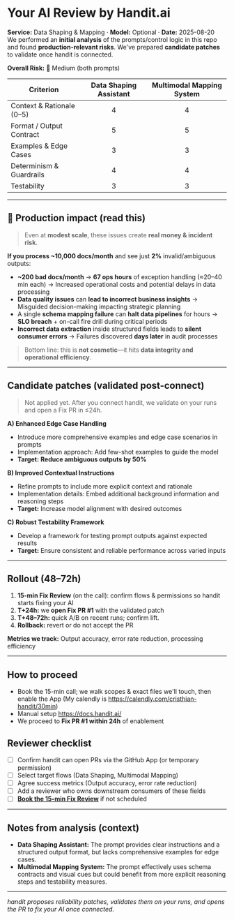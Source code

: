 # Your AI Review by Handit.ai
**Service:** Data Shaping & Mapping · **Model:** Optional · **Date:** 2025-08-20  
We performed an **initial analysis** of the prompts/control logic in this repo and found **production-relevant risks**. We've prepared **candidate patches** to validate once handit is connected.

**Overall Risk:** 🔶 Medium (both prompts)

| Criterion                 | Data Shaping Assistant | Multimodal Mapping System |
| ------------------------- | :--------------------: | :-----------------------: |
| Context & Rationale (0–5) |           4            |            4              |
| Format / Output Contract  |           5            |            5              |
| Examples & Edge Cases     |           3            |            3              |
| Determinism & Guardrails  |           4            |            4              |
| Testability               |           3            |            3              |

---

## 🚨 Production impact (read this)

> Even at **modest scale**, these issues create **real money & incident risk**.

**If you process ~10,000 docs/month** and see just **2%** invalid/ambiguous outputs:

* **~200 bad docs/month** → **67 ops hours** of exception handling (≈20–40 min each)
  → Increased operational costs and potential delays in data processing
* **Data quality issues** can **lead to incorrect business insights**
  → Misguided decision-making impacting strategic planning
* A single **schema mapping failure** can **halt data pipelines** for hours
  → **SLO breach** + on-call fire drill during critical periods
* **Incorrect data extraction** inside structured fields leads to **silent consumer errors**
  → Failures discovered **days later** in audit processes

> Bottom line: this is **not cosmetic**—it hits **data integrity and operational efficiency**.

---

## Candidate patches (validated post-connect)

> Not applied yet. After you connect handit, we validate on your runs and open a Fix PR in ≤24h.

**A) Enhanced Edge Case Handling**

* Introduce more comprehensive examples and edge case scenarios in prompts
* Implementation approach: Add few-shot examples to guide the model
* **Target:** **Reduce ambiguous outputs by 50%**

**B) Improved Contextual Instructions**

* Refine prompts to include more explicit context and rationale
* Implementation details: Embed additional background information and reasoning steps
* **Target:** Increase model alignment with desired outcomes

**C) Robust Testability Framework**

* Develop a framework for testing prompt outputs against expected results
* **Target:** Ensure consistent and reliable performance across varied inputs

---

## Rollout (48–72h)

1. **15-min Fix Review** (on the call): confirm flows & permissions so handit starts fixing your AI
2. **T+24h:** we **open Fix PR #1** with the validated patch
3. **T+48–72h:** quick A/B on recent runs; confirm lift.
4. **Rollback:** revert or do not accept the PR

**Metrics we track:** Output accuracy, error rate reduction, processing efficiency

---

## How to proceed

* Book the 15-min call; we walk scopes & exact files we'll touch, then enable the App (My calendly is https://calendly.com/cristhian-handit/30min)
* Manual setup https://docs.handit.ai/
* We proceed to **Fix PR #1 within 24h** of enablement

## Reviewer checklist

* [ ] Confirm handit can open PRs via the GitHub App (or temporary permission)
* [ ] Select target flows (Data Shaping, Multimodal Mapping)
* [ ] Agree success metrics (Output accuracy, error rate reduction)
* [ ] Add a reviewer who owns downstream consumers of these fields
* [ ] **[Book the 15-min Fix Review](https://calendly.com/cristhian-handit/30min)** if not scheduled

---

## Notes from analysis (context)

* **Data Shaping Assistant:** The prompt provides clear instructions and a structured output format, but lacks comprehensive examples for edge cases.
* **Multimodal Mapping System:** The prompt effectively uses schema contracts and visual cues but could benefit from more explicit reasoning steps and testability measures.

---

*handit proposes reliability patches, validates them on your runs, and opens the PR to fix your AI once connected.*